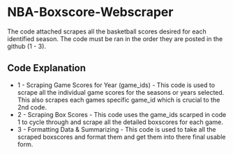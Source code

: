 # NBA-Boxscore-Webscraper

The code attached scrapes all the basketball scores desired for each identified season. The code must be ran in the order they are posted in the github (1 - 3).

Code Explanation
--------------------
- 1 - Scraping Game Scores for Year (game_ids) - This code is used to scrape all the individual game scores for the seasons or years selected. This also scrapes each games specific game_id which is crucial to the 2nd code.
- 2 - Scraping Box Scores - This code uses the game_ids scarped in code 1 to cycle through and scrape all the detailed boxscores for each game. 
- 3 - Formatting Data & Summarizing - This code is used to take all the scraped boxscores and format them and get them into there final usable form.
